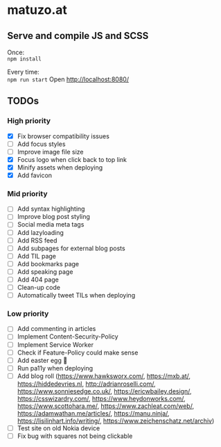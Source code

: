 # matuzo.at

## Serve and compile JS and SCSS

Once:  
`npm install`

Every time:  
`npm run start`
Open <http://localhost:8080/>

## TODOs

### High priority

- [x] Fix browser compatibility issues
- [ ] Add focus styles  
- [ ] Improve image file size  
- [x] Focus logo when click back to top link
- [x] Minify assets when deploying  
- [x] Add favicon  

### Mid priority

- [ ] Add syntax highlighting
- [ ] Improve blog post styling  
- [ ] Social media meta tags  
- [ ] Add lazyloading  
- [ ] Add RSS feed  
- [ ] Add subpages for external blog posts  
- [ ] Add TIL page
- [ ] Add bookmarks page
- [ ] Add speaking page
- [ ] Add 404 page
- [ ] Clean-up code
- [ ] Automatically tweet TILs when deploying

### Low priority

- [ ] Add commenting in articles  
- [ ] Implement Content-Security-Policy  
- [ ] Implement Service Worker  
- [ ] Check if Feature-Policy could make sense  
- [ ] Add easter egg 🥚  
- [ ] Run pa11y when deploying  
- [ ] Add blog roll (https://www.hawksworx.com/, https://mxb.at/, https://hiddedevries.nl, http://adrianroselli.com/, https://www.sonniesedge.co.uk/, https://ericwbailey.design/, https://csswizardry.com/, https://www.heydonworks.com/, https://www.scottohara.me/, https://www.zachleat.com/web/, https://adamwathan.me/articles/, https://manu.ninja/, https://lisilinhart.info/writing/, https://www.zeichenschatz.net/archiv)
- [ ] Test site on old Nokia device
- [ ] Fix bug with squares not being clickable
